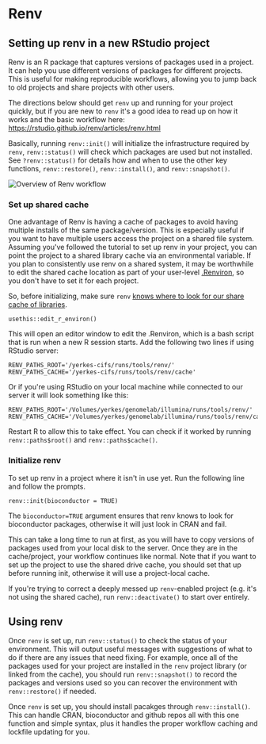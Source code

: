 # Renv

## Setting up renv in a new RStudio project

Renv is an R package that captures versions of packages used in a project. It can help you use different versions of packages for different projects. This is useful for making reproducible workflows, allowing you to jump back to old projects and share projects with other users. 

The directions below should get `renv` up and running for your project quickly, but if you are new to `renv` it's a good idea to read up on how it works and the basic workflow here: https://rstudio.github.io/renv/articles/renv.html

Basically, running `renv::init()` will initialize the infrastructure required by `renv`, `renv::status()` will check which packages are used but not installed. See `?renv::status()` for details how and when to use the other key functions, `renv::restore()`, `renv::install()`, and `renv::snapshot()`.

![Overview of Renv workflow](https://rstudio.github.io/renv/articles/renv.png)


### Set up shared cache

One advantage of Renv is having a cache of packages to avoid having multiple installs of the same package/version. This is especially useful if you want to have multiple users access the project on a shared file system. Assuming you've followed the tutorial to set up renv in your project, you can point the project to a shared library cache via an environmental variable. If you plan to consistently use renv on a shared system, it may be worthwhile to edit the shared cache location as part of your user-level [.Renviron](https://support.posit.co/hc/en-us/articles/360047157094-Managing-R-with-Rprofile-Renviron-Rprofile-site-Renviron-site-rsession-conf-and-repos-conf), so you don't have to set it for each project.

So, before initializing, make sure `renv` [knows where to look for our share cache of libraries](https://rstudio.github.io/renv/reference/paths.html).
```
usethis::edit_r_environ()
```

This will open an editor window to edit the .Renviron, which is a bash script that is run when a new R session starts. Add the following two lines if using RStudio server:
```
RENV_PATHS_ROOT='/yerkes-cifs/runs/tools/renv/'
RENV_PATHS_CACHE='/yerkes-cifs/runs/tools/renv/cache'
```

Or if you're using RStudio on your local machine while connected to our server it will look something like this:
```
RENV_PATHS_ROOT='/Volumes/yerkes/genomelab/illumina/runs/tools/renv/'
RENV_PATHS_CACHE='/Volumes/yerkes/genomelab/illumina/runs/tools/renv/cache'
```

Restart R to allow this to take effect. You can check if it worked by running `renv::paths$root()` and `renv::paths$cache()`.

### Initialize renv

To set up renv in a project where it isn't in use yet. Run the following line and follow the prompts.
```
renv::init(bioconductor = TRUE)
```

The `bioconductor=TRUE` argument ensures that renv knows to look for bioconductor packages, otherwise it will just look in CRAN and fail. 

This can take a long time to run at first, as you will have to copy versions of packages used from your local disk to the server. Once they are in the cache/project, your workflow continues like normal. Note that if you want to set up the project to use the shared drive cache, you should set that up before running init, otherwise it will use a project-local cache.

If you're trying to correct a deeply messed up `renv`-enabled project (e.g. it's not using the shared cache), run `renv::deactivate()` to start over entirely.

## Using renv

Once `renv` is set up, run `renv::status()` to check the status of your environment. This will output useful messages with suggestions of what to do if there are any issues that need fixing. For example, once all of the packages used for your project are installed in the `renv` project library (or linked from the cache), you should run `renv::snapshot()` to record the packages and versions used so you can recover the environment with `renv::restore()` if needed.

Once `renv` is set up, you should install pacakges through `renv::install()`. This can handle CRAN, bioconductor and github repos all with this one function and simple syntax, plus it handles the proper workflow caching and lockfile updating for you. 
